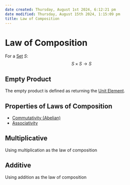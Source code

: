 ```yaml
---  
date created: Thursday, August 1st 2024, 6:12:21 pm  
date modified: Thursday, August 15th 2024, 1:15:09 pm  
title: Law of Composition  
---  
```

# Law of Composition  
For a [Set](./Sets/Set.md) $S$:  
$$S\times S \rightarrow S$$  
## Empty Product  
The empty product is defined as returning the [Unit Element](./Unit_Element.md).  
## Properties of Laws of Composition  
- [Commutativity (Abelian)](./Commutativity_28Abelian29.md)  
- [Associativity](./Associativity.md)  
  
## Multiplicative  
Using multiplication as the law of composition  
  
## Additive  
Using addition as the law of composition